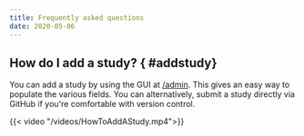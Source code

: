 ```yaml
---
title: Frequently asked questions
date: 2020-05-06
---
```


## How do I add a study? { #addstudy}
You can add a study by using the GUI at [/admin](../admin). This gives an easy way to populate the various fields. You can alternatively, submit a study directly via GitHub if you're comfortable with version control.

{{< video "/videos/HowToAddAStudy.mp4">}}